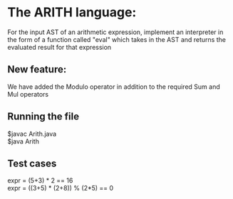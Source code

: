 # The ARITH language:

For the input AST of an arithmetic expression, implement an interpreter in the form of a function called "eval" which takes in the AST  and returns the evaluated result for that expression

## New feature: 

We have added the Modulo operator in addition to the required Sum and Mul operators

## Running the file

$javac Arith.java <br />
$java Arith

## Test cases

expr = (5+3) * 2 == 16 <br />
expr = ((3+5) * (2+8)) % (2*5) == 0
